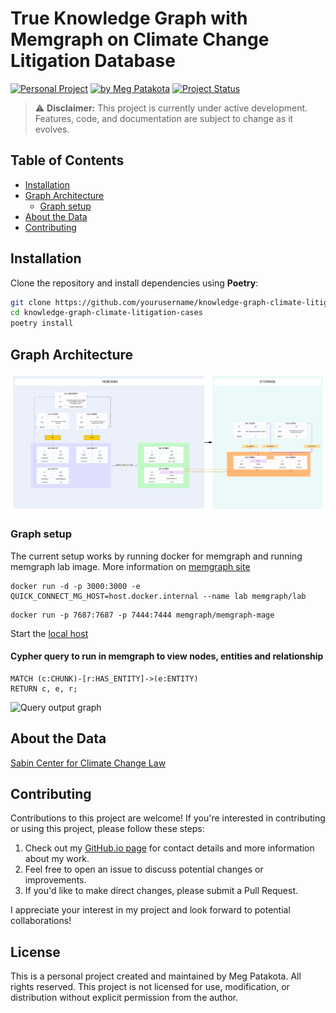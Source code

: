 # True Knowledge Graph with Memgraph on Climate Change Litigation Database

[![Personal Project](https://img.shields.io/badge/Project-Personal-green)](https://meg-patakota.github.io)
[![by Meg Patakota](https://img.shields.io/badge/by-Meg%20Patakota-blue)](https://meg-patakota.github.io)
[![Project Status](https://img.shields.io/badge/Status-In%20Development-orange)](https://github.com/yourusername/knowledge-graph-climate-litigation-cases)

> ⚠️ **Disclaimer:** This project is currently under active development. Features, code, and documentation are subject to change as it evolves.

## Table of Contents
- [Installation](#installation)
- [Graph Architecture](#graph-architecture)
    - [Graph setup](#graph-setup)
- [About the Data](#about-data)
- [Contributing](#contributing)

## Installation

Clone the repository and install dependencies using **Poetry**:

```bash
git clone https://github.com/yourusername/knowledge-graph-climate-litigation-cases.git
cd knowledge-graph-climate-litigation-cases
poetry install
```

## Graph Architecture
![Graph Architecture](./images/knowledge_graph_architecture.png)
### Graph setup
The current setup works by running docker for memgraph and running memgraph lab image.
More information on [memgraph site](https://memgraph.com/docs/getting-started/install-memgraph/docker#run-memgraph-lab-image)
```
docker run -d -p 3000:3000 -e QUICK_CONNECT_MG_HOST=host.docker.internal --name lab memgraph/lab
```
```
docker run -p 7687:7687 -p 7444:7444 memgraph/memgraph-mage
```
Start the [local host](http://localhost:3000/login)

#### Cypher query to run in memgraph to view nodes, entities and relationship
```
MATCH (c:CHUNK)-[r:HAS_ENTITY]->(e:ENTITY)
RETURN c, e, r;
```
![Query output graph](./images/graph.png.png)

## About the Data 
[Sabin Center for Climate Change Law](https://climatecasechart.com)

## Contributing

Contributions to this project are welcome! If you're interested in contributing or using this project, please follow these steps:

1. Check out my [GitHub.io page](https://meg-patakota.github.io) for contact details and more information about my work.
2. Feel free to open an issue to discuss potential changes or improvements.
3. If you'd like to make direct changes, please submit a Pull Request.

I appreciate your interest in my project and look forward to potential collaborations!

## License

This is a personal project created and maintained by Meg Patakota. All rights reserved. This project is not licensed for use, modification, or distribution without explicit permission from the author.

